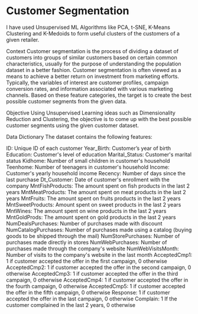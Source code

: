 # Customer Segmentation
I have used Unsupervised ML Algorithms like PCA, t-SNE, K-Means Clustering and K-Medoids to form useful clusters of the customers of a given retailer.

Context
Customer segmentation is the process of dividing a dataset of customers into groups of similar customers based on certain common characteristics, usually for the purpose of understanding the population dataset in a better fashion. Customer segmentation is often viewed as a means to achieve a better return on investment from marketing efforts. Typically, the variables of interest are customer profiles, campaign conversion rates, and information associated with various marketing channels. Based on these feature categories, the target is to create the best possible customer segments from the given data.

Objective
Using Unsupervised Learning ideas such as Dimensionality Reduction and Clustering, the objective is to come up with the best possible customer segments using the given customer dataset.

Data Dictionary
The dataset contains the following features:

ID: Unique ID of each customer
Year_Birth: Customer’s year of birth
Education: Customer's level of education
Marital_Status: Customer's marital status
Kidhome: Number of small children in customer's household
Teenhome: Number of teenagers in customer's household
Income: Customer's yearly household income
Recency: Number of days since the last purchase
Dt_Customer: Date of customer's enrollment with the company
MntFishProducts: The amount spent on fish products in the last 2 years
MntMeatProducts: The amount spent on meat products in the last 2 years
MntFruits: The amount spent on fruits products in the last 2 years
MntSweetProducts: Amount spent on sweet products in the last 2 years
MntWines: The amount spent on wine products in the last 2 years
MntGoldProds: The amount spent on gold products in the last 2 years
NumDealsPurchases: Number of purchases made with discount
NumCatalogPurchases: Number of purchases made using a catalog (buying goods to be shipped through the mail)
NumStorePurchases: Number of purchases made directly in stores
NumWebPurchases: Number of purchases made through the company's website
NumWebVisitsMonth: Number of visits to the company's website in the last month
AcceptedCmp1: 1 if customer accepted the offer in the first campaign, 0 otherwise
AcceptedCmp2: 1 if customer accepted the offer in the second campaign, 0 otherwise
AcceptedCmp3: 1 if customer accepted the offer in the third campaign, 0 otherwise
AcceptedCmp4: 1 if customer accepted the offer in the fourth campaign, 0 otherwise
AcceptedCmp5: 1 if customer accepted the offer in the fifth campaign, 0 otherwise
Response: 1 if customer accepted the offer in the last campaign, 0 otherwise
Complain: 1 If the customer complained in the last 2 years, 0 otherwise
